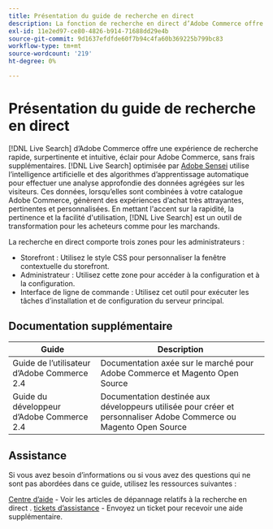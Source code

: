 ```yaml
---
title: Présentation du guide de recherche en direct
description: La fonction de recherche en direct d’Adobe Commerce offre une expérience de recherche rapide, super pertinente et intuitive.
exl-id: 11e2ed97-ce80-4826-b914-71688dd29e4b
source-git-commit: 9d1637efdfde60f7b94c4fa60b369225b799bc83
workflow-type: tm+mt
source-wordcount: '219'
ht-degree: 0%

---
```


# Présentation du guide de recherche en direct

[!DNL Live Search] d’Adobe Commerce offre une expérience de recherche rapide, surpertinente et intuitive, éclair pour Adobe Commerce, sans frais supplémentaires. [!DNL Live Search] optimisée par [Adobe Sensei](https://www.adobe.com/sensei.html) utilise l’intelligence artificielle et des algorithmes d’apprentissage automatique pour effectuer une analyse approfondie des données agrégées sur les visiteurs. Ces données, lorsqu’elles sont combinées à votre catalogue Adobe Commerce, génèrent des expériences d’achat très attrayantes, pertinentes et personnalisées. En mettant l&#39;accent sur la rapidité, la pertinence et la facilité d&#39;utilisation, [!DNL Live Search] est un outil de transformation pour les acheteurs comme pour les marchands.

La recherche en direct comporte trois zones pour les administrateurs :

* Storefront : Utilisez le style CSS pour personnaliser la fenêtre contextuelle du storefront.
* Administrateur : Utilisez cette zone pour accéder à la configuration et à la configuration.
* Interface de ligne de commande : Utilisez cet outil pour exécuter les tâches d’installation et de configuration du serveur principal.

## Documentation supplémentaire

| Guide | Description |
|--- |--- |
| Guide de l’utilisateur d’Adobe Commerce 2.4 | Documentation axée sur le marché pour Adobe Commerce et Magento Open Source |
| Guide du développeur d’Adobe Commerce 2.4 | Documentation destinée aux développeurs utilisée pour créer et personnaliser Adobe Commerce ou Magento Open Source |

## Assistance

Si vous avez besoin d’informations ou si vous avez des questions qui ne sont pas abordées dans ce guide, utilisez les ressources suivantes :

[Centre d’aide](https://support.magento.com/hc/en-us) - Voir les articles de dépannage relatifs à la recherche en direct .
[tickets d’assistance](https://support.magento.com/hc/en-us/articles/360000913794#submit-ticket) - Envoyez un ticket pour recevoir une aide supplémentaire.
